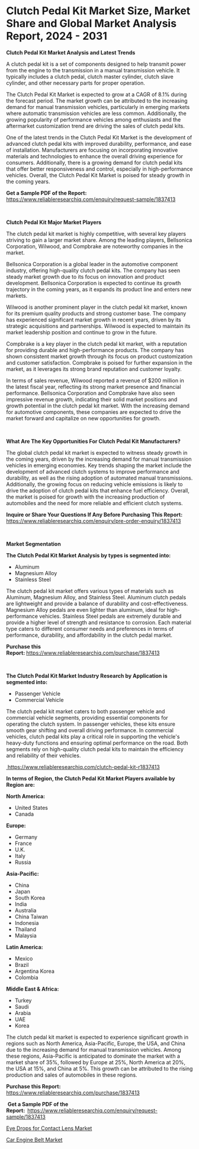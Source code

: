 <p><h1>Clutch Pedal Kit Market Size, Market Share and Global Market Analysis Report, 2024 - 2031</h1></p><p><strong>Clutch Pedal Kit Market Analysis and Latest Trends</strong></p>
<p><p>A clutch pedal kit is a set of components designed to help transmit power from the engine to the transmission in a manual transmission vehicle. It typically includes a clutch pedal, clutch master cylinder, clutch slave cylinder, and other necessary parts for proper operation. </p><p>The Clutch Pedal Kit Market is expected to grow at a CAGR of 8.1% during the forecast period. The market growth can be attributed to the increasing demand for manual transmission vehicles, particularly in emerging markets where automatic transmission vehicles are less common. Additionally, the growing popularity of performance vehicles among enthusiasts and the aftermarket customization trend are driving the sales of clutch pedal kits.</p><p>One of the latest trends in the Clutch Pedal Kit Market is the development of advanced clutch pedal kits with improved durability, performance, and ease of installation. Manufacturers are focusing on incorporating innovative materials and technologies to enhance the overall driving experience for consumers. Additionally, there is a growing demand for clutch pedal kits that offer better responsiveness and control, especially in high-performance vehicles. Overall, the Clutch Pedal Kit Market is poised for steady growth in the coming years.</p></p>
<p><strong>Get a Sample PDF of the Report:&nbsp;</strong> <a href="https://www.reliableresearchiq.com/enquiry/request-sample/1837413">https://www.reliableresearchiq.com/enquiry/request-sample/1837413</a></p>
<p>&nbsp;</p>
<p><strong>Clutch Pedal Kit Major Market Players</strong></p>
<p><p>The clutch pedal kit market is highly competitive, with several key players striving to gain a larger market share. Among the leading players, Bellsonica Corporation, Wilwood, and Compbrake are noteworthy companies in the market.</p><p>Bellsonica Corporation is a global leader in the automotive component industry, offering high-quality clutch pedal kits. The company has seen steady market growth due to its focus on innovation and product development. Bellsonica Corporation is expected to continue its growth trajectory in the coming years, as it expands its product line and enters new markets.</p><p>Wilwood is another prominent player in the clutch pedal kit market, known for its premium quality products and strong customer base. The company has experienced significant market growth in recent years, driven by its strategic acquisitions and partnerships. Wilwood is expected to maintain its market leadership position and continue to grow in the future.</p><p>Compbrake is a key player in the clutch pedal kit market, with a reputation for providing durable and high-performance products. The company has shown consistent market growth through its focus on product customization and customer satisfaction. Compbrake is poised for further expansion in the market, as it leverages its strong brand reputation and customer loyalty.</p><p>In terms of sales revenue, Wilwood reported a revenue of $200 million in the latest fiscal year, reflecting its strong market presence and financial performance. Bellsonica Corporation and Compbrake have also seen impressive revenue growth, indicating their solid market positions and growth potential in the clutch pedal kit market. With the increasing demand for automotive components, these companies are expected to drive the market forward and capitalize on new opportunities for growth.</p></p>
<p>&nbsp;</p>
<p><strong>What Are The Key Opportunities For Clutch Pedal Kit Manufacturers?</strong></p>
<p><p>The global clutch pedal kit market is expected to witness steady growth in the coming years, driven by the increasing demand for manual transmission vehicles in emerging economies. Key trends shaping the market include the development of advanced clutch systems to improve performance and durability, as well as the rising adoption of automated manual transmissions. Additionally, the growing focus on reducing vehicle emissions is likely to drive the adoption of clutch pedal kits that enhance fuel efficiency. Overall, the market is poised for growth with the increasing production of automobiles and the need for more reliable and efficient clutch systems.</p></p>
<p><strong>Inquire or Share Your Questions If Any Before Purchasing This Report:</strong> <a href="https://www.reliableresearchiq.com/enquiry/pre-order-enquiry/1837413">https://www.reliableresearchiq.com/enquiry/pre-order-enquiry/1837413</a></p>
<p>&nbsp;</p>
<p><strong>Market Segmentation</strong></p>
<p><strong>The Clutch Pedal Kit Market Analysis by types is segmented into:</strong></p>
<p><ul><li>Aluminum</li><li>Magnesium Alloy</li><li>Stainless Steel</li></ul></p>
<p><p>The clutch pedal kit market offers various types of materials such as Aluminum, Magnesium Alloy, and Stainless Steel. Aluminum clutch pedals are lightweight and provide a balance of durability and cost-effectiveness. Magnesium Alloy pedals are even lighter than aluminum, ideal for high-performance vehicles. Stainless Steel pedals are extremely durable and provide a higher level of strength and resistance to corrosion. Each material type caters to different consumer needs and preferences in terms of performance, durability, and affordability in the clutch pedal market.</p></p>
<p><strong>Purchase this Report:&nbsp;</strong><a href="https://www.reliableresearchiq.com/purchase/1837413">https://www.reliableresearchiq.com/purchase/1837413</a></p>
<p>&nbsp;</p>
<p><strong>The Clutch Pedal Kit Market Industry Research by Application is segmented into:</strong></p>
<p><ul><li>Passenger Vehicle</li><li>Commercial Vehicle</li></ul></p>
<p><p>The clutch pedal kit market caters to both passenger vehicle and commercial vehicle segments, providing essential components for operating the clutch system. In passenger vehicles, these kits ensure smooth gear shifting and overall driving performance. In commercial vehicles, clutch pedal kits play a critical role in supporting the vehicle's heavy-duty functions and ensuring optimal performance on the road. Both segments rely on high-quality clutch pedal kits to maintain the efficiency and reliability of their vehicles.</p></p>
<p><a href="https://www.reliableresearchiq.com/clutch-pedal-kit-r1837413">&nbsp;https://www.reliableresearchiq.com/clutch-pedal-kit-r1837413</a></p>
<p><strong>In terms of Region, the Clutch Pedal Kit Market Players available by Region are:</strong></p>
<p>
    <p> <strong> North America: </strong>
        <ul>
            <li>United States</li>
            <li>Canada</li>
        </ul>
        </p> 
    <p> <strong> Europe: </strong>
        <ul>
            <li>Germany</li>
            <li>France</li>
            <li>U.K.</li>
            <li>Italy</li>
            <li>Russia</li>
        </ul>
        </p> 
    <p> <strong> Asia-Pacific: </strong>
        <ul>
            <li>China</li>
            <li>Japan</li>
            <li>South Korea</li>
            <li>India</li>
            <li>Australia</li>
            <li>China Taiwan</li>
            <li>Indonesia</li>
            <li>Thailand</li>
            <li>Malaysia</li>
        </ul>
        </p> 
    <p> <strong> Latin America: </strong>
        <ul>
            <li>Mexico</li>
            <li>Brazil</li>
            <li>Argentina Korea</li>
            <li>Colombia</li>
        </ul>
        </p> 
    <p> <strong> Middle East & Africa: </strong>
        <ul>
            <li>Turkey</li>
            <li>Saudi</li>
            <li>Arabia</li>
            <li>UAE</li>
            <li>Korea</li>
        </ul>
    </p>
    </p>
<p><p>The clutch pedal kit market is expected to experience significant growth in regions such as North America, Asia-Pacific, Europe, the USA, and China due to the increasing demand for manual transmission vehicles. Among these regions, Asia-Pacific is anticipated to dominate the market with a market share of 35%, followed by Europe at 25%, North America at 20%, the USA at 15%, and China at 5%. This growth can be attributed to the rising production and sales of automobiles in these regions.</p></p>
<p><strong>Purchase this Report: </strong><a href="https://www.reliableresearchiq.com/purchase/1837413">https://www.reliableresearchiq.com/purchase/1837413</a></p>
<p>&nbsp;<strong>Get a Sample PDF of the Report:&nbsp;&nbsp;</strong><a href="https://www.reliableresearchiq.com/enquiry/request-sample/1837413">https://www.reliableresearchiq.com/enquiry/request-sample/1837413</a></p>
<p><strong></strong></p>
<p><p><a href="https://github.com/gladysalidde/Market-Research-Report-List-2/blob/main/eye-drops-for-contact-lens-market.md">Eye Drops for Contact Lens Market</a></p><p><a href="https://view.publitas.com/reportprime-1/car-engine-belt-market-share-and-new-trends-analysis-by-its-type-application-end-use-and-forecast-for-period-from-2024-to-2031/">Car Engine Belt Market</a></p></p>